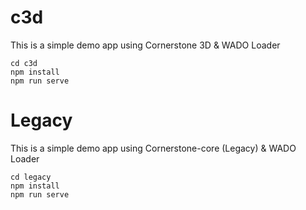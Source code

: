 # c3d

This is a simple demo app using Cornerstone 3D & WADO Loader

```
cd c3d
npm install
npm run serve
```

# Legacy

This is a simple demo app using Cornerstone-core (Legacy) & WADO Loader

```
cd legacy
npm install
npm run serve
```
